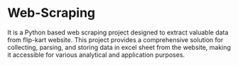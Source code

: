 # Web-Scraping

It is a Python based web scraping project designed to extract valuable data from flip-kart website. This project provides a comprehensive solution for collecting, parsing, and storing data in excel sheet from the website, making it accessible for various analytical and application purposes.
